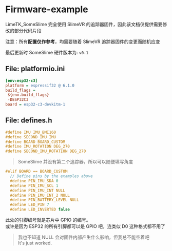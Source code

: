 # Firmware-example

LimeTK_SomeSlime 完全使用 SlimeVR 的追踪器固件，因此该文档仅提供需要修改的部分代码片段

注意：所有**配置仅作参考**，均需要随着 SlimeVR 追踪器固件的变更而随机应变

最后更新时 SomeSlime 硬件版本为: `v0.1`

## File: platformio.ini

```ini
[env:esp32-c3]
platform = espressif32 @ 6.1.0
build_flags =
 ${env.build_flags}
 -DESP32C3
board = esp32-c3-devkitm-1
```

## File: defines.h

```c
#define IMU IMU_BMI160
#define SECOND_IMU IMU
#define BOARD BOARD_CUSTOM
#define IMU_ROTATION DEG_270
#define SECOND_IMU_ROTATION DEG_270
```

> SomeSlime 并没有第二个追踪器，所以可以随便填写角度

```c
#elif BOARD == BOARD_CUSTOM
  // Define pins by the examples above
  #define PIN_IMU_SDA 0
  #define PIN_IMU_SCL 1
  #define PIN_IMU_INT NULL
  #define PIN_IMU_INT_2 NULL
  #define PIN_BATTERY_LEVEL NULL
  #define LED_PIN 7
  #define LED_INVERTED false
```

此处的引脚编号就是芯片中 GPIO 的编号。\
或许是因为 ESP32 的所有引脚都可以是 GPIO 吧，连类似 D0 这种格式都不用了

> 我也不知道 NULL 会对固件内部产生什么影响，但我总不能空着吧\
> It's just worked.
